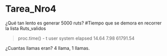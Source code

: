 # Tarea_Nro4
¿Qué tan lento es generar 5000 ruts? 
#Tiempo que se demora en recorrer la lista Ruts_validos
> proc.time() - t
    user   system  elapsed 
   14.64     7.98 61791.54 
   
¿Cuantas llamas eran?
4 llama, 1 llamas.
